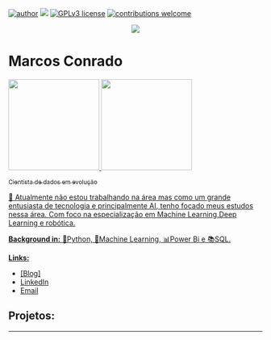 [![author](https://img.shields.io/badge/author-marcosconrad-red.svg)](https://www.linkedin.com/in/marcossconrado) [![](https://img.shields.io/badge/python-3.7+-blue.svg)](https://www.python.org/downloads/release/python-365/) [![GPLv3 license](https://img.shields.io/badge/License-GPLv3-blue.svg)](http://perso.crans.org/besson/LICENSE.html) [![contributions welcome](https://img.shields.io/badge/contributions-welcome-brightgreen.svg?style=flat)](https://github.com/carlosfab/data_science/issues)

<p align="center">
  <img src="banner.png" >
</p>

# Marcos Conrado


<div>
  <a href="https://github.com/MarcosConrado">
  <img height="180em" src="https://github-readme-stats.vercel.app/api?username=marcosconrado&show_icons=true&theme=dracula&include_all_commits=true&count_private=true"/>
  <img height="180em" src="https://github-readme-stats.vercel.app/api/top-langs/?username=marcosconrado&layout=compact&langs_count=7&theme=dracula"/>
</div>
  
<sub>Cientista de dados em evolução</sub>

🤞 Atualmente não estou trabalhando na área mas como um grande entusiasta de tecnologia e principalmente AI, tenho focado meus estudos nessa área.
Com foco na especialização em Machine Learning,Deep Learning e robótica.


**Background in:** 🐍Python, 🤖Machine Learning, 📊Power Bi e 📚SQL.

**Links:**
* [Blog]
* [LinkedIn](https://www.linkedin.com/in/marcossconrado)
* [Email](conradomarcos128@gmail.com)


## Projetos:



---
